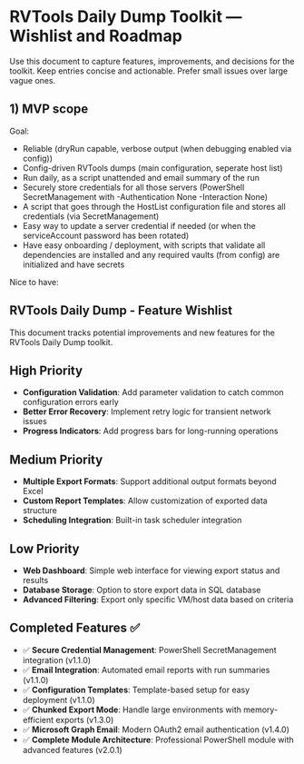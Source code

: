# RVTools Daily Dump Toolkit — Wishlist and Roadmap

Use this document to capture features, improvements, and decisions for the toolkit. Keep entries concise and actionable. Prefer small issues over large vague ones.

## 1) MVP scope

Goal:

- Reliable (dryRun capable, verbose output (when debugging enabled via config))
- Config-driven RVTools dumps (main configuration, seperate host list)
- Run daily, as a script unattended and email summary of the run
- Securely store credentials for all those servers (PowerShell SecretManagement with -Authentication None -Interaction None)
- A script that goes through the HostList configuration file and stores all credentials (via SecretManagement)
- Easy way to update a server credential if needed (or when the serviceAccount password has been rotated)
- Have easy onboarding / deployment, with scripts that validate all dependencies are installed and any required vaults (from config) are initialized and have secrets

Nice to have:

## RVTools Daily Dump - Feature Wishlist

This document tracks potential improvements and new features for the RVTools Daily Dump toolkit.

## High Priority

- **Configuration Validation**: Add parameter validation to catch common configuration errors early
- **Better Error Recovery**: Implement retry logic for transient network issues
- **Progress Indicators**: Add progress bars for long-running operations

## Medium Priority

- **Multiple Export Formats**: Support additional output formats beyond Excel
- **Custom Report Templates**: Allow customization of exported data structure
- **Scheduling Integration**: Built-in task scheduler integration

## Low Priority

- **Web Dashboard**: Simple web interface for viewing export status and results
- **Database Storage**: Option to store export data in SQL database
- **Advanced Filtering**: Export only specific VM/host data based on criteria

## Completed Features ✅

- ✅ **Secure Credential Management**: PowerShell SecretManagement integration (v1.1.0)
- ✅ **Email Integration**: Automated email reports with run summaries (v1.1.0)
- ✅ **Configuration Templates**: Template-based setup for easy deployment (v1.1.0)
- ✅ **Chunked Export Mode**: Handle large environments with memory-efficient exports (v1.3.0)
- ✅ **Microsoft Graph Email**: Modern OAuth2 email authentication (v1.4.0)
- ✅ **Complete Module Architecture**: Professional PowerShell module with advanced features (v2.0.1)
